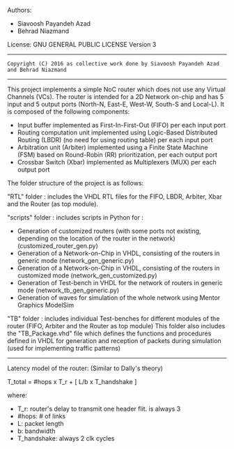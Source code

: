 Authors:

* Siavoosh Payandeh Azad
* Behrad Niazmand

License:  	GNU GENERAL PUBLIC LICENSE Version 3

-------------------------------------------------------------------------------------------------
	Copyright (C) 2016 as collective work done by Siavoosh Payandeh Azad and Behrad Niazmand
-------------------------------------------------------------------------------------------------

This project implements a simple NoC router which does not use any Virtual Channels (VCs). The router is intended for a 2D Network on-chip and has 5 input and 5 output ports (North-N, East-E, West-W, South-S and Local-L). It is composed of the following components: 

- Input buffer implemented as First-In-First-Out (FIFO) per each input port
- Routing computation unit implemented using Logic-Based Distributed Routing (LBDR) (no need for using routing table) per each input port
- Arbitration unit (Arbiter) implemented using a Finite State Machine (FSM) based on Round-Robin (RR) prioritization, per each output port
- Crossbar Switch (Xbar) implemented as Multiplexers (MUX) per each output port



The folder structure of the project is as follows: 

"RTL" folder : includes the VHDL RTL files for the FIFO, LBDR, Arbiter, Xbar and the Router (as top module).

"scripts" folder : includes scripts in Python for :

 * Generation of customized routers (with some ports not existing, depending on the location of the router in the network) (customized_router_gen.py)
 * Generation of a Network-on-Chip in VHDL, consisting of the routers in generic mode (network_gen_generic.py)
 * Generation of a Network-on-Chip in VHDL, consisting of the routers in customized mode (network_gen_customized.py) 
 * Generation of Test-bench in VHDL for the network of routers in generic mode (network_tb_gen_generic.py)
 * Generation of waves for simulation of the whole network using Mentor Graphics ModelSim

"TB" folder : includes individual Test-benches for different modules of the router (FIFO, Arbiter and the Router as top module) This folder also includes the "TB_Package.vhd" file which defines the functions and procedures defined in VHDL for generation and reception of packets during simulation (used for implementing traffic patterns)

-------------------------------------------------------------------------------------------------

Latency model of the router: (Similar to Dally's theory)

T_total = #hops x T_r + [ L/b x T_handshake ]


where: 
 * T_r: router's delay to transmit one header flit. is always 3
 * #hops: # of links
 * L: packet length
 * b: bandwidth
 * T_handshake: always 2 clk cycles
